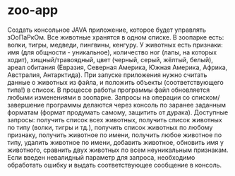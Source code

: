 # zoo-app

Создать консольное JAVA приложение, которое будет управлять зОоПаРкОм.
Все животные хранятся в одном списке. В зоопарке есть: волки, тигры, медведи, пингвины, кенгуру.
У животных есть признаки: имя (для общности - уникальное), количество ног (лапы, на которых ходит), хищный/травоядный, цвет (черный, серый, жёлтый, белый), ареал обитания (Евразия, Северная Америка, Южная Америка, Африка, Австралия, Антарктида).
При запуске приложения нужно считать данные о животных из файла, и положить объекты (соответствующего типа!) в список.
В процессе работы программы файл обновляется любыми изменениями в зоопарке.
Запросы на операции со списком/завершение программы делаются через консоль по заранее заданным форматам (формат продумать самому, защитить от дурака).
Доступные запросы: получить список всех животных, получить список животных по типу (волки, тигры и тд.), получить список животных по любому признаку, получить животное по имени, получить любое животное по типу, удалить животное по имени, добавить животное, обновить имя у животного, сравнить двух животных по всем неуникальным признакам.
Если введен невалидный параметр для запроса, необходимо обработать ошибку и выдать соответствующее сообщение в консоль.
